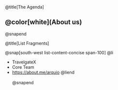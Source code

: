 @title[The Agenda]

## @color[white](About us)

@snapend

@title[List Fragments]

@snap[south-west list-content-concise span-100]
@li
- TravelgateX
- Core Team
- https://about.me/arquio
@liend
<br><br>
@snapend
